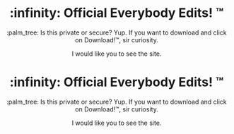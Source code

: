 <h1 align="center">:infinity: Official Everybody Edits! ™</h1>
<p align="center">:palm_tree: Is this private or secure? Yup. If you want to download and click on Download!™, sir curiosity.</p>
<p align="center">I would like you to see the site.</p>

<h1 align="center">:infinity: Official Everybody Edits! ™</h1>
<p align="center">:palm_tree: Is this private or secure? Yup. If you want to download and click on Download!™, sir curiosity.</p>
<p align="center">I would like you to see the site.</p>
